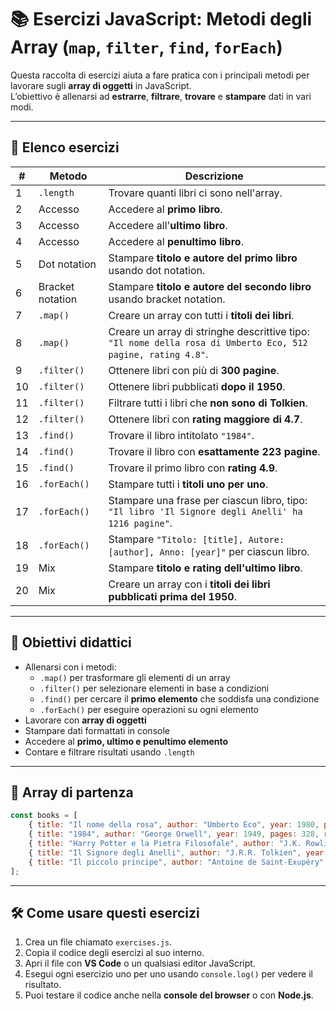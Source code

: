 # 📚 Esercizi JavaScript: Metodi degli Array (`map`, `filter`, `find`, `forEach`)

Questa raccolta di esercizi aiuta a fare pratica con i principali metodi per lavorare sugli **array di oggetti** in JavaScript.  
L’obiettivo è allenarsi ad **estrarre**, **filtrare**, **trovare** e **stampare** dati in vari modi.

---

## 📝 Elenco esercizi

| #  | Metodo        | Descrizione                                                                                     |
|----|--------------|-------------------------------------------------------------------------------------------------|
| 1  | `.length`    | Trovare quanti libri ci sono nell'array.                                                        |
| 2  | Accesso      | Accedere al **primo libro**.                                                                    |
| 3  | Accesso      | Accedere all'**ultimo libro**.                                                                  |
| 4  | Accesso      | Accedere al **penultimo libro**.                                                                |
| 5  | Dot notation | Stampare **titolo e autore del primo libro** usando dot notation.                               |
| 6  | Bracket notation | Stampare **titolo e autore del secondo libro** usando bracket notation.                      |
| 7  | `.map()`     | Creare un array con tutti i **titoli dei libri**.                                              |
| 8  | `.map()`     | Creare un array di stringhe descrittive tipo: `"Il nome della rosa di Umberto Eco, 512 pagine, rating 4.8"`. |
| 9  | `.filter()`  | Ottenere libri con più di **300 pagine**.                                                       |
| 10 | `.filter()`  | Ottenere libri pubblicati **dopo il 1950**.                                                    |
| 11 | `.filter()`  | Filtrare tutti i libri che **non sono di Tolkien**.                                            |
| 12 | `.filter()`  | Ottenere libri con **rating maggiore di 4.7**.                                                 |
| 13 | `.find()`    | Trovare il libro intitolato `"1984"`.                                                          |
| 14 | `.find()`    | Trovare il libro con **esattamente 223 pagine**.                                               |
| 15 | `.find()`    | Trovare il primo libro con **rating 4.9**.                                                    |
| 16 | `.forEach()` | Stampare tutti i **titoli uno per uno**.                                                       |
| 17 | `.forEach()` | Stampare una frase per ciascun libro, tipo: `"Il libro 'Il Signore degli Anelli' ha 1216 pagine"`. |
| 18 | `.forEach()` | Stampare `"Titolo: [title], Autore: [author], Anno: [year]"` per ciascun libro.                |
| 19 | Mix        | Stampare **titolo e rating dell'ultimo libro**.                                                |
| 20 | Mix         | Creare un array con i **titoli dei libri pubblicati prima del 1950**.                          |

---

## 🎯 Obiettivi didattici

- Allenarsi con i metodi:  
  - `.map()` per trasformare gli elementi di un array  
  - `.filter()` per selezionare elementi in base a condizioni  
  - `.find()` per cercare il **primo elemento** che soddisfa una condizione  
  - `.forEach()` per eseguire operazioni su ogni elemento  
- Lavorare con **array di oggetti**  
- Stampare dati formattati in console  
- Accedere al **primo, ultimo e penultimo elemento**  
- Contare e filtrare risultati usando `.length`  

---

## 🔹 Array di partenza

```javascript
const books = [
    { title: "Il nome della rosa", author: "Umberto Eco", year: 1980, pages: 512, rating: 4.8 },
    { title: "1984", author: "George Orwell", year: 1949, pages: 328, rating: 4.7 },
    { title: "Harry Potter e la Pietra Filosofale", author: "J.K. Rowling", year: 1997, pages: 223, rating: 4.9 },
    { title: "Il Signore degli Anelli", author: "J.R.R. Tolkien", year: 1954, pages: 1216, rating: 4.9 },
    { title: "Il piccolo principe", author: "Antoine de Saint-Exupéry", year: 1943, pages: 96, rating: 4.6 }
];
```

---

## 🛠️ Come usare questi esercizi

1. Crea un file chiamato `exercises.js`.  
2. Copia il codice degli esercizi al suo interno.  
3. Apri il file con **VS Code** o un qualsiasi editor JavaScript.  
4. Esegui ogni esercizio uno per uno usando `console.log()` per vedere il risultato.  
5. Puoi testare il codice anche nella **console del browser** o con **Node.js**.